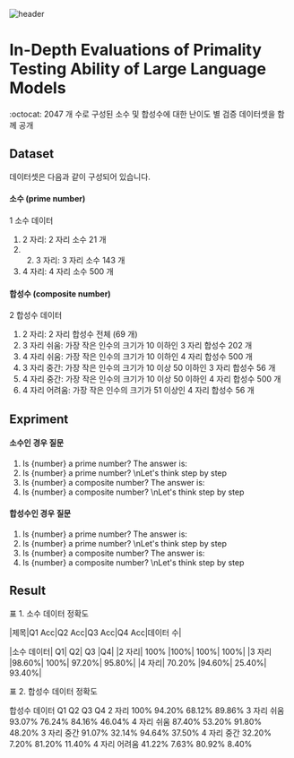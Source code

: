 ![header](https://capsule-render.vercel.app/api?type=transparent&color=white&height=200&section=header&text=HUMANE_LAB&animation=blink&fontSize=50&fontColor=d6ace6)

# In-Depth Evaluations of Primality Testing Ability of Large Language Models
:octocat: 2047 개 수로 구성된 소수 및 합성수에 대한 난이도 별 검증 데이터셋을 함께 공개
## Dataset

데이터셋은 다음과 같이 구성되어 있습니다.

#### 소수 (prime number)
1 소수 데이터 
1) 2 자리: 2 자리 소수 21 개
2) 2) 3 자리: 3 자리 소수 143 개
3) 4 자리: 4 자리 소수 500 개 

#### 합성수 (composite number)
2 합성수 데이터 
1) 2 자리: 2 자리 합성수 전체 (69 개)
2) 3 자리 쉬움: 가장 작은 인수의 크기가 10 이하인 3 자리 합성수 202 개
3) 4 자리 쉬움: 가장 작은 인수의 크기가 10 이하인 4 자리 합성수 500 개
4) 3 자리 중간: 가장 작은 인수의 크기가 10 이상 50 이하인 3 자리 합성수 56 개
5) 4 자리 중간: 가장 작은 인수의 크기가 10 이상 50 이하인 4 자리 합성수 500 개
6) 4 자리 어려움: 가장 작은 인수의 크기가 51 이상인 4 자리 합성수 56 개

## Expriment

#### 소수인 경우 질문
1. Is {number} a prime number? The answer is:
2. Is {number} a prime number? \nLet's think step by step
3. Is {number} a composite number? The answer is:
4. Is {number} a composite number? \nLet's think step by step

#### 합성수인 경우 질문
1. Is {number} a prime number? The answer is:
2. Is {number} a prime number? \nLet's think step by step
3. Is {number} a composite number? The answer is:
4. Is {number} a composite number? \nLet's think step by step
   
## Result
표 1. 소수 데이터 정확도

|제목|Q1 Acc|Q2 Acc|Q3 Acc|Q4 Acc|데이터 수|

|소수 데이터| Q1| Q2| Q3 |Q4|
|2 자리| 100% |100%| 100%| 100%|
|3 자리 |98.60%| 100%| 97.20%| 95.80%|
|4 자리| 70.20% |94.60%| 25.40%| 93.40%|

표 2.
합성수 데이터 정확도

합성수 데이터 Q1 Q2 Q3 Q4
2 자리 100% 94.20% 68.12% 89.86%
3 자리 쉬움 93.07% 76.24% 84.16% 46.04%
4 자리 쉬움 87.40% 53.20% 91.80% 48.20%
3 자리 중간 91.07% 32.14% 94.64% 37.50%
4 자리 중간 32.20% 7.20% 81.20% 11.40%
4 자리 어려움 41.22% 7.63% 80.92% 8.40%
